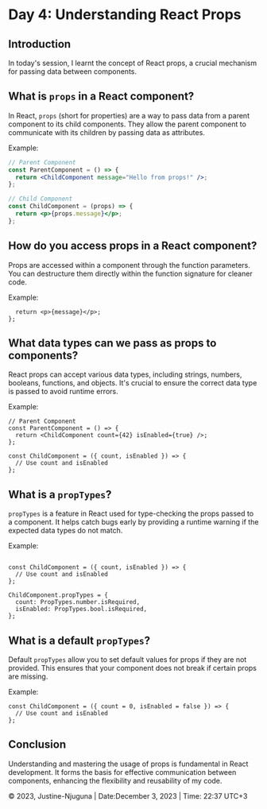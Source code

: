 # Day 4: Understanding React Props

## Introduction

In today's session, I learnt the concept of React props, a crucial mechanism for passing data between components.

## What is `props` in a React component?

In React, `props` (short for properties) are a way to pass data from a parent component to its child components. They allow the parent component to communicate with its children by passing data as attributes.

Example:
```jsx
// Parent Component
const ParentComponent = () => {
  return <ChildComponent message="Hello from props!" />;
};

// Child Component
const ChildComponent = (props) => {
  return <p>{props.message}</p>;
};
```
## How do you access props in a React component?
Props are accessed within a component through the function parameters. You can destructure them directly within the function signature for cleaner code.

Example:
```const ChildComponent = ({ message }) => {
  return <p>{message}</p>;
};
```
## What data types can we pass as props to components?
React props can accept various data types, including strings, numbers, booleans, functions, and objects. It's crucial to ensure the correct data type is passed to avoid runtime errors.

Example:
```
// Parent Component
const ParentComponent = () => {
  return <ChildComponent count={42} isEnabled={true} />;
};

const ChildComponent = ({ count, isEnabled }) => {
  // Use count and isEnabled
};
```

## What is a `propTypes`?
`propTypes` is a feature in React used for type-checking the props passed to a component. It helps catch bugs early by providing a runtime warning if the expected data types do not match.

Example:
```import PropTypes from 'prop-types';

const ChildComponent = ({ count, isEnabled }) => {
  // Use count and isEnabled
};

ChildComponent.propTypes = {
  count: PropTypes.number.isRequired,
  isEnabled: PropTypes.bool.isRequired,
};
```

## What is a default `propTypes`?
Default `propTypes` allow you to set default values for props if they are not provided. This ensures that your component does not break if certain props are missing.

Example:

```
const ChildComponent = ({ count = 0, isEnabled = false }) => {
  // Use count and isEnabled
};
```

## Conclusion
Understanding and mastering the usage of props is fundamental in React development. It forms the basis for effective communication between components, enhancing the flexibility and reusability of my code.

© 2023, Justine-Njuguna | Date:December 3, 2023 | Time: 22:37 UTC+3
